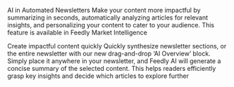AI in Automated Newsletters
Make your content more impactful by summarizing in seconds, automatically analyzing articles for relevant insights, and personalizing your content to cater to your audience. This feature is available in Feedly Market Intelligence

Create impactful content quickly
Quickly synthesize newsletter sections, or the entire newsletter with our new drag-and-drop ‘AI Overview’ block. Simply place it anywhere in your newsletter, and Feedly AI will generate a concise summary of the selected content. This helps readers efficiently grasp key insights and decide which articles to explore further
